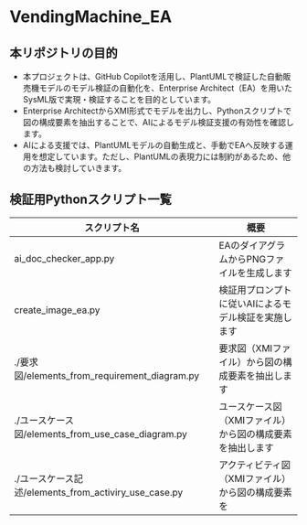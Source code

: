 # VendingMachine_EA

## 本リポジトリの目的

- 本プロジェクトは、GitHub Copilotを活用し、PlantUMLで検証した自動販売機モデルのモデル検証の自動化を、Enterprise Architect（EA）を用いたSysML版で実現・検証することを目的としています。
- Enterprise ArchitectからXMI形式でモデルを出力し、Pythonスクリプトで図の構成要素を抽出することで、AIによるモデル検証支援の有効性を確認します。
- AIによる支援では、PlantUMLモデルの自動生成と、手動でEAへ反映する運用を想定しています。ただし、PlantUMLの表現力には制約があるため、他の方法も検討していきます。

## 検証用Pythonスクリプト一覧

| スクリプト名 | 概要 |
| --- | --- |
| ai_doc_checker_app.py | EAのダイアグラムからPNGファイルを生成します |
| create_image_ea.py | 検証用プロンプトに従いAIによるモデル検証を実施します |
| ./要求図/elements_from_requirement_diagram.py | 要求図（XMIファイル）から図の構成要素を抽出します |
| ./ユースケース図/elements_from_use_case_diagram.py | ユースケース図（XMIファイル）から図の構成要素を抽出します |
| ./ユースケース記述/elements_from_activiry_use_case.py | アクティビティ図（XMIファイル）から図の構成要素を